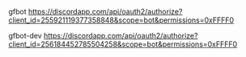 gfbot
https://discordapp.com/api/oauth2/authorize?client_id=255921119377358848&scope=bot&permissions=0xFFFF0

gfbot-dev
https://discordapp.com/api/oauth2/authorize?client_id=256184452785504258&scope=bot&permissions=0xFFFF0
